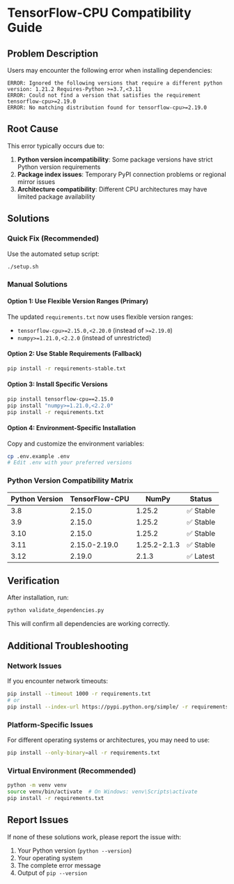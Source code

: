 # TensorFlow-CPU Compatibility Guide

## Problem Description
Users may encounter the following error when installing dependencies:

```
ERROR: Ignored the following versions that require a different python version: 1.21.2 Requires-Python >=3.7,<3.11
ERROR: Could not find a version that satisfies the requirement tensorflow-cpu>=2.19.0
ERROR: No matching distribution found for tensorflow-cpu>=2.19.0
```

## Root Cause
This error typically occurs due to:
1. **Python version incompatibility**: Some package versions have strict Python version requirements
2. **Package index issues**: Temporary PyPI connection problems or regional mirror issues
3. **Architecture compatibility**: Different CPU architectures may have limited package availability

## Solutions

### Quick Fix (Recommended)
Use the automated setup script:
```bash
./setup.sh
```

### Manual Solutions

#### Option 1: Use Flexible Version Ranges (Primary)
The updated `requirements.txt` now uses flexible version ranges:
- `tensorflow-cpu>=2.15.0,<2.20.0` (instead of `>=2.19.0`)
- `numpy>=1.21.0,<2.2.0` (instead of unrestricted)

#### Option 2: Use Stable Requirements (Fallback)
```bash
pip install -r requirements-stable.txt
```

#### Option 3: Install Specific Versions
```bash
pip install tensorflow-cpu==2.15.0
pip install "numpy>=1.21.0,<2.2.0"
pip install -r requirements.txt
```

#### Option 4: Environment-Specific Installation
Copy and customize the environment variables:
```bash
cp .env.example .env
# Edit .env with your preferred versions
```

### Python Version Compatibility Matrix

| Python Version | TensorFlow-CPU | NumPy | Status |
|----------------|----------------|-------|--------|
| 3.8            | 2.15.0         | 1.25.2| ✅ Stable |
| 3.9            | 2.15.0         | 1.25.2| ✅ Stable |
| 3.10           | 2.15.0         | 1.25.2| ✅ Stable |
| 3.11           | 2.15.0-2.19.0  | 1.25.2-2.1.3| ✅ Stable |
| 3.12           | 2.19.0         | 2.1.3 | ✅ Latest |

## Verification
After installation, run:
```bash
python validate_dependencies.py
```

This will confirm all dependencies are working correctly.

## Additional Troubleshooting

### Network Issues
If you encounter network timeouts:
```bash
pip install --timeout 1000 -r requirements.txt
# or
pip install --index-url https://pypi.python.org/simple/ -r requirements.txt
```

### Platform-Specific Issues
For different operating systems or architectures, you may need to use:
```bash
pip install --only-binary=all -r requirements.txt
```

### Virtual Environment (Recommended)
```bash
python -m venv venv
source venv/bin/activate  # On Windows: venv\Scripts\activate
pip install -r requirements.txt
```

## Report Issues
If none of these solutions work, please report the issue with:
1. Your Python version (`python --version`)
2. Your operating system
3. The complete error message
4. Output of `pip --version`